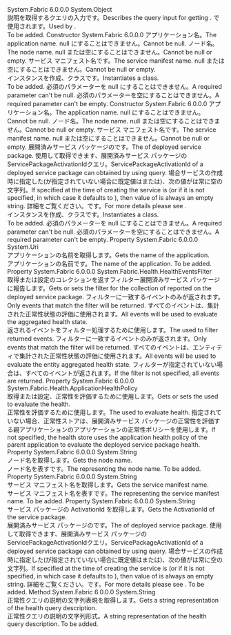 <Type Name="DeployedServicePackageHealthQueryDescription" FullName="System.Fabric.Description.DeployedServicePackageHealthQueryDescription">
  <TypeSignature Language="C#" Value="public sealed class DeployedServicePackageHealthQueryDescription" />
  <TypeSignature Language="ILAsm" Value=".class public auto ansi sealed beforefieldinit DeployedServicePackageHealthQueryDescription extends System.Object" />
  <TypeSignature Language="DocId" Value="T:System.Fabric.Description.DeployedServicePackageHealthQueryDescription" />
  <TypeSignature Language="VB.NET" Value="Public NotInheritable Class DeployedServicePackageHealthQueryDescription" />
  <TypeSignature Language="F#" Value="type DeployedServicePackageHealthQueryDescription = class" />
  <AssemblyInfo>
    <AssemblyName>System.Fabric</AssemblyName>
    <AssemblyVersion>6.0.0.0</AssemblyVersion>
  </AssemblyInfo>
  <Base>
    <BaseTypeName>System.Object</BaseTypeName>
  </Base>
  <Interfaces />
  <Docs>
    <summary>
      <para><span data-ttu-id="5533a-101">説明を取得するクエリの入力<see cref="T:System.Fabric.Health.DeployedServicePackageHealth" />です。</span><span class="sxs-lookup"><span data-stu-id="5533a-101">Describes the query input for getting <see cref="T:System.Fabric.Health.DeployedServicePackageHealth" />.</span></span> <span data-ttu-id="5533a-102"><see cref="M:System.Fabric.FabricClient.HealthClient.GetDeployedServicePackageHealthAsync(System.Fabric.Description.DeployedServicePackageHealthQueryDescription)" /> で使用されます。</span><span class="sxs-lookup"><span data-stu-id="5533a-102">Used by <see cref="M:System.Fabric.FabricClient.HealthClient.GetDeployedServicePackageHealthAsync(System.Fabric.Description.DeployedServicePackageHealthQueryDescription)" />.</span></span></para>
    </summary>
    <remarks>To be added.</remarks>
  </Docs>
  <Members>
    <Member MemberName=".ctor">
      <MemberSignature Language="C#" Value="public DeployedServicePackageHealthQueryDescription (Uri applicationName, string nodeName, string serviceManifestName);" />
      <MemberSignature Language="ILAsm" Value=".method public hidebysig specialname rtspecialname instance void .ctor(class System.Uri applicationName, string nodeName, string serviceManifestName) cil managed" />
      <MemberSignature Language="DocId" Value="M:System.Fabric.Description.DeployedServicePackageHealthQueryDescription.#ctor(System.Uri,System.String,System.String)" />
      <MemberSignature Language="VB.NET" Value="Public Sub New (applicationName As Uri, nodeName As String, serviceManifestName As String)" />
      <MemberSignature Language="F#" Value="new System.Fabric.Description.DeployedServicePackageHealthQueryDescription : Uri * string * string -&gt; System.Fabric.Description.DeployedServicePackageHealthQueryDescription" Usage="new System.Fabric.Description.DeployedServicePackageHealthQueryDescription (applicationName, nodeName, serviceManifestName)" />
      <MemberType>Constructor</MemberType>
      <AssemblyInfo>
        <AssemblyName>System.Fabric</AssemblyName>
        <AssemblyVersion>6.0.0.0</AssemblyVersion>
      </AssemblyInfo>
      <Parameters>
        <Parameter Name="applicationName" Type="System.Uri" />
        <Parameter Name="nodeName" Type="System.String" />
        <Parameter Name="serviceManifestName" Type="System.String" />
      </Parameters>
      <Docs>
        <param name="applicationName">
          <para><span data-ttu-id="5533a-103">アプリケーション名。</span><span class="sxs-lookup"><span data-stu-id="5533a-103">The application name.</span></span> <span data-ttu-id="5533a-104">null にすることはできません。</span><span class="sxs-lookup"><span data-stu-id="5533a-104">Cannot be null.</span></span></para>
        </param>
        <param name="nodeName">
          <para><span data-ttu-id="5533a-105">ノード名。</span><span class="sxs-lookup"><span data-stu-id="5533a-105">The node name.</span></span> <span data-ttu-id="5533a-106">null または空にすることはできません。</span><span class="sxs-lookup"><span data-stu-id="5533a-106">Cannot be null or empty.</span></span></para>
        </param>
        <param name="serviceManifestName">
          <para><span data-ttu-id="5533a-107">サービス マニフェスト名です。</span><span class="sxs-lookup"><span data-stu-id="5533a-107">The service manifest name.</span></span> <span data-ttu-id="5533a-108">null または空にすることはできません。</span><span class="sxs-lookup"><span data-stu-id="5533a-108">Cannot be null or empty.</span></span></para>
        </param>
        <summary>
          <para><span data-ttu-id="5533a-109">インスタンスを作成、<see cref="T:System.Fabric.Description.DeployedServicePackageHealthQueryDescription" />クラスです。</span><span class="sxs-lookup"><span data-stu-id="5533a-109">Instantiates a <see cref="T:System.Fabric.Description.DeployedServicePackageHealthQueryDescription" /> class.</span></span></para>
        </summary>
        <remarks>To be added.</remarks>
        <exception cref="T:System.ArgumentNullException">
          <para><span data-ttu-id="5533a-110">必須のパラメーターを null にすることはできません。</span><span class="sxs-lookup"><span data-stu-id="5533a-110">A required parameter can't be null.</span></span></para>
        </exception>
        <exception cref="T:System.ArgumentException">
          <para><span data-ttu-id="5533a-111">必須のパラメーターを空にすることはできません。</span><span class="sxs-lookup"><span data-stu-id="5533a-111">A required parameter can't be empty.</span></span></para>
        </exception>
      </Docs>
    </Member>
    <Member MemberName=".ctor">
      <MemberSignature Language="C#" Value="public DeployedServicePackageHealthQueryDescription (Uri applicationName, string nodeName, string serviceManifestName, string servicePackageActivationId);" />
      <MemberSignature Language="ILAsm" Value=".method public hidebysig specialname rtspecialname instance void .ctor(class System.Uri applicationName, string nodeName, string serviceManifestName, string servicePackageActivationId) cil managed" />
      <MemberSignature Language="DocId" Value="M:System.Fabric.Description.DeployedServicePackageHealthQueryDescription.#ctor(System.Uri,System.String,System.String,System.String)" />
      <MemberSignature Language="VB.NET" Value="Public Sub New (applicationName As Uri, nodeName As String, serviceManifestName As String, servicePackageActivationId As String)" />
      <MemberSignature Language="F#" Value="new System.Fabric.Description.DeployedServicePackageHealthQueryDescription : Uri * string * string * string -&gt; System.Fabric.Description.DeployedServicePackageHealthQueryDescription" Usage="new System.Fabric.Description.DeployedServicePackageHealthQueryDescription (applicationName, nodeName, serviceManifestName, servicePackageActivationId)" />
      <MemberType>Constructor</MemberType>
      <AssemblyInfo>
        <AssemblyName>System.Fabric</AssemblyName>
        <AssemblyVersion>6.0.0.0</AssemblyVersion>
      </AssemblyInfo>
      <Parameters>
        <Parameter Name="applicationName" Type="System.Uri" />
        <Parameter Name="nodeName" Type="System.String" />
        <Parameter Name="serviceManifestName" Type="System.String" />
        <Parameter Name="servicePackageActivationId" Type="System.String" />
      </Parameters>
      <Docs>
        <param name="applicationName">
          <para><span data-ttu-id="5533a-112">アプリケーション名。</span><span class="sxs-lookup"><span data-stu-id="5533a-112">The application name.</span></span> <span data-ttu-id="5533a-113">null にすることはできません。</span><span class="sxs-lookup"><span data-stu-id="5533a-113">Cannot be null.</span></span></para>
        </param>
        <param name="nodeName">
          <para><span data-ttu-id="5533a-114">ノード名。</span><span class="sxs-lookup"><span data-stu-id="5533a-114">The node name.</span></span> <span data-ttu-id="5533a-115">null または空にすることはできません。</span><span class="sxs-lookup"><span data-stu-id="5533a-115">Cannot be null or empty.</span></span></para>
        </param>
        <param name="serviceManifestName">
          <para><span data-ttu-id="5533a-116">サービス マニフェスト名です。</span><span class="sxs-lookup"><span data-stu-id="5533a-116">The service manifest name.</span></span> <span data-ttu-id="5533a-117">null または空にすることはできません。</span><span class="sxs-lookup"><span data-stu-id="5533a-117">Cannot be null or empty.</span></span></para>
        </param>
        <param name="servicePackageActivationId">
          <para>
            <span data-ttu-id="5533a-118"><see cref="P:System.Fabric.Query.DeployedServicePackage.ServicePackageActivationId" />展開済みサービス パッケージのです。</span><span class="sxs-lookup"><span data-stu-id="5533a-118">The <see cref="P:System.Fabric.Query.DeployedServicePackage.ServicePackageActivationId" /> of deployed service package.</span></span>
            <span data-ttu-id="5533a-119">使用して取得できます、展開済みサービス パッケージの ServicePackageActivationId<see cref="M:System.Fabric.FabricClient.QueryClient.GetDeployedServicePackageListAsync(System.String,System.Uri)" />クエリ。</span><span class="sxs-lookup"><span data-stu-id="5533a-119">ServicePackageActivationId of a deployed service package can obtained by using <see cref="M:System.Fabric.FabricClient.QueryClient.GetDeployedServicePackageListAsync(System.String,System.Uri)" /> query.</span></span> 
            </para>
          <para>
            <span data-ttu-id="5533a-120">場合<see cref="T:System.Fabric.Description.ServicePackageActivationMode" />サービスの作成時に指定した<see cref="F:System.Fabric.Description.ServicePackageActivationMode.SharedProcess" />(が指定されていない場合に既定値はまたは<see cref="F:System.Fabric.Description.ServicePackageActivationMode.SharedProcess" />)、次の値が<see cref="P:System.Fabric.Query.DeployedServicePackage.ServicePackageActivationId" />は常に空の文字列。</span><span class="sxs-lookup"><span data-stu-id="5533a-120">If <see cref="T:System.Fabric.Description.ServicePackageActivationMode" /> specified at the time of creating the service is <see cref="F:System.Fabric.Description.ServicePackageActivationMode.SharedProcess" /> (or if it is not specified, in which case it defaults to <see cref="F:System.Fabric.Description.ServicePackageActivationMode.SharedProcess" />), then value of <see cref="P:System.Fabric.Query.DeployedServicePackage.ServicePackageActivationId" /> is always an empty string.</span></span>
            <span data-ttu-id="5533a-121">詳細をご覧ください。<see cref="T:System.Fabric.Description.ServicePackageActivationMode" />です。</span><span class="sxs-lookup"><span data-stu-id="5533a-121">For more details please see <see cref="T:System.Fabric.Description.ServicePackageActivationMode" />.</span></span>
            </para>
        </param>
        <summary>
          <para><span data-ttu-id="5533a-122">インスタンスを作成、<see cref="T:System.Fabric.Description.DeployedServicePackageHealthQueryDescription" />クラスです。</span><span class="sxs-lookup"><span data-stu-id="5533a-122">Instantiates a <see cref="T:System.Fabric.Description.DeployedServicePackageHealthQueryDescription" /> class.</span></span></para>
        </summary>
        <remarks>To be added.</remarks>
        <exception cref="T:System.ArgumentNullException">
          <para><span data-ttu-id="5533a-123">必須のパラメーターを null にすることはできません。</span><span class="sxs-lookup"><span data-stu-id="5533a-123">A required parameter can't be null.</span></span></para>
        </exception>
        <exception cref="T:System.ArgumentException">
          <para><span data-ttu-id="5533a-124">必須のパラメーターを空にすることはできません。</span><span class="sxs-lookup"><span data-stu-id="5533a-124">A required parameter can't be empty.</span></span></para>
        </exception>
      </Docs>
    </Member>
    <Member MemberName="ApplicationName">
      <MemberSignature Language="C#" Value="public Uri ApplicationName { get; }" />
      <MemberSignature Language="ILAsm" Value=".property instance class System.Uri ApplicationName" />
      <MemberSignature Language="DocId" Value="P:System.Fabric.Description.DeployedServicePackageHealthQueryDescription.ApplicationName" />
      <MemberSignature Language="VB.NET" Value="Public ReadOnly Property ApplicationName As Uri" />
      <MemberSignature Language="F#" Value="member this.ApplicationName : Uri" Usage="System.Fabric.Description.DeployedServicePackageHealthQueryDescription.ApplicationName" />
      <MemberType>Property</MemberType>
      <AssemblyInfo>
        <AssemblyName>System.Fabric</AssemblyName>
        <AssemblyVersion>6.0.0.0</AssemblyVersion>
      </AssemblyInfo>
      <ReturnValue>
        <ReturnType>System.Uri</ReturnType>
      </ReturnValue>
      <Docs>
        <summary>
          <para><span data-ttu-id="5533a-125">アプリケーションの名前を取得します。</span><span class="sxs-lookup"><span data-stu-id="5533a-125">Gets the name of the application.</span></span></para>
        </summary>
        <value>
          <para><span data-ttu-id="5533a-126">アプリケーションの名前です。</span><span class="sxs-lookup"><span data-stu-id="5533a-126">The name of the application.</span></span></para>
        </value>
        <remarks>To be added.</remarks>
      </Docs>
    </Member>
    <Member MemberName="EventsFilter">
      <MemberSignature Language="C#" Value="public System.Fabric.Health.HealthEventsFilter EventsFilter { get; set; }" />
      <MemberSignature Language="ILAsm" Value=".property instance class System.Fabric.Health.HealthEventsFilter EventsFilter" />
      <MemberSignature Language="DocId" Value="P:System.Fabric.Description.DeployedServicePackageHealthQueryDescription.EventsFilter" />
      <MemberSignature Language="VB.NET" Value="Public Property EventsFilter As HealthEventsFilter" />
      <MemberSignature Language="F#" Value="member this.EventsFilter : System.Fabric.Health.HealthEventsFilter with get, set" Usage="System.Fabric.Description.DeployedServicePackageHealthQueryDescription.EventsFilter" />
      <MemberType>Property</MemberType>
      <AssemblyInfo>
        <AssemblyName>System.Fabric</AssemblyName>
        <AssemblyVersion>6.0.0.0</AssemblyVersion>
      </AssemblyInfo>
      <ReturnValue>
        <ReturnType>System.Fabric.Health.HealthEventsFilter</ReturnType>
      </ReturnValue>
      <Docs>
        <summary>
          <para><span data-ttu-id="5533a-127">取得または設定のコレクションを返すフィルター<see cref="T:System.Fabric.Health.HealthEvent" />展開済みサービス パッケージに報告します。</span><span class="sxs-lookup"><span data-stu-id="5533a-127">Gets or sets the filter for the collection of <see cref="T:System.Fabric.Health.HealthEvent" /> reported on the deployed service package.</span></span> <span data-ttu-id="5533a-128">フィルターに一致するイベントのみが返されます。</span><span class="sxs-lookup"><span data-stu-id="5533a-128">Only events that match the filter will be returned.</span></span> <span data-ttu-id="5533a-129">すべてのイベントは、集計された正常性状態の評価に使用されます。</span><span class="sxs-lookup"><span data-stu-id="5533a-129">All events will be used to evaluate the aggregated health state.</span></span></para>
        </summary>
        <value>
          <para><span data-ttu-id="5533a-130"><see cref="T:System.Fabric.Health.HealthEventsFilter" />返されるイベントをフィルター処理するために使用します。</span><span class="sxs-lookup"><span data-stu-id="5533a-130">The <see cref="T:System.Fabric.Health.HealthEventsFilter" /> used to filter returned events.</span></span></para>
        </value>
        <remarks>
          <para> <span data-ttu-id="5533a-131">フィルターに一致するイベントのみが返されます。</span><span class="sxs-lookup"><span data-stu-id="5533a-131">Only events that match the filter will be returned.</span></span> <span data-ttu-id="5533a-132">すべてのイベントは、エンティティで集計された正常性状態の評価に使用されます。</span><span class="sxs-lookup"><span data-stu-id="5533a-132">All events will be used to evaluate the entity aggregated health state.</span></span>
            <span data-ttu-id="5533a-133">フィルターが指定されていない場合は、すべてのイベントが返されます。</span><span class="sxs-lookup"><span data-stu-id="5533a-133">If the filter is not specified, all events are returned.</span></span></para>
        </remarks>
      </Docs>
    </Member>
    <Member MemberName="HealthPolicy">
      <MemberSignature Language="C#" Value="public System.Fabric.Health.ApplicationHealthPolicy HealthPolicy { get; set; }" />
      <MemberSignature Language="ILAsm" Value=".property instance class System.Fabric.Health.ApplicationHealthPolicy HealthPolicy" />
      <MemberSignature Language="DocId" Value="P:System.Fabric.Description.DeployedServicePackageHealthQueryDescription.HealthPolicy" />
      <MemberSignature Language="VB.NET" Value="Public Property HealthPolicy As ApplicationHealthPolicy" />
      <MemberSignature Language="F#" Value="member this.HealthPolicy : System.Fabric.Health.ApplicationHealthPolicy with get, set" Usage="System.Fabric.Description.DeployedServicePackageHealthQueryDescription.HealthPolicy" />
      <MemberType>Property</MemberType>
      <AssemblyInfo>
        <AssemblyName>System.Fabric</AssemblyName>
        <AssemblyVersion>6.0.0.0</AssemblyVersion>
      </AssemblyInfo>
      <ReturnValue>
        <ReturnType>System.Fabric.Health.ApplicationHealthPolicy</ReturnType>
      </ReturnValue>
      <Docs>
        <summary>
          <para><span data-ttu-id="5533a-134">取得または設定、<see cref="T:System.Fabric.Health.ApplicationHealthPolicy" />正常性を評価するために使用します。</span><span class="sxs-lookup"><span data-stu-id="5533a-134">Gets or sets the <see cref="T:System.Fabric.Health.ApplicationHealthPolicy" /> used to evaluate the health.</span></span></para>
        </summary>
        <value>
          <para><span data-ttu-id="5533a-135"><see cref="T:System.Fabric.Health.ApplicationHealthPolicy" />正常性を評価するために使用します。</span><span class="sxs-lookup"><span data-stu-id="5533a-135">The <see cref="T:System.Fabric.Health.ApplicationHealthPolicy" /> used to evaluate health.</span></span></para>
        </value>
        <remarks><span data-ttu-id="5533a-136">指定されていない場合、正常性ストアは、展開済みサービス パッケージの正常性を評価する親アプリケーションのアプリケーションの正常性ポリシーを使用します。</span><span class="sxs-lookup"><span data-stu-id="5533a-136">If not specified, the health store uses the application health policy of the parent application to evaluate the deployed service package health.</span></span></remarks>
      </Docs>
    </Member>
    <Member MemberName="NodeName">
      <MemberSignature Language="C#" Value="public string NodeName { get; }" />
      <MemberSignature Language="ILAsm" Value=".property instance string NodeName" />
      <MemberSignature Language="DocId" Value="P:System.Fabric.Description.DeployedServicePackageHealthQueryDescription.NodeName" />
      <MemberSignature Language="VB.NET" Value="Public ReadOnly Property NodeName As String" />
      <MemberSignature Language="F#" Value="member this.NodeName : string" Usage="System.Fabric.Description.DeployedServicePackageHealthQueryDescription.NodeName" />
      <MemberType>Property</MemberType>
      <AssemblyInfo>
        <AssemblyName>System.Fabric</AssemblyName>
        <AssemblyVersion>6.0.0.0</AssemblyVersion>
      </AssemblyInfo>
      <ReturnValue>
        <ReturnType>System.String</ReturnType>
      </ReturnValue>
      <Docs>
        <summary>
          <para><span data-ttu-id="5533a-137">ノード名を取得します。</span><span class="sxs-lookup"><span data-stu-id="5533a-137">Gets the node name.</span></span></para>
        </summary>
        <value>
          <para><span data-ttu-id="5533a-138"><see cref="T:System.String" />ノード名を表すです。</span><span class="sxs-lookup"><span data-stu-id="5533a-138">The <see cref="T:System.String" /> representing the node name.</span></span></para>
        </value>
        <remarks>To be added.</remarks>
      </Docs>
    </Member>
    <Member MemberName="ServiceManifestName">
      <MemberSignature Language="C#" Value="public string ServiceManifestName { get; }" />
      <MemberSignature Language="ILAsm" Value=".property instance string ServiceManifestName" />
      <MemberSignature Language="DocId" Value="P:System.Fabric.Description.DeployedServicePackageHealthQueryDescription.ServiceManifestName" />
      <MemberSignature Language="VB.NET" Value="Public ReadOnly Property ServiceManifestName As String" />
      <MemberSignature Language="F#" Value="member this.ServiceManifestName : string" Usage="System.Fabric.Description.DeployedServicePackageHealthQueryDescription.ServiceManifestName" />
      <MemberType>Property</MemberType>
      <AssemblyInfo>
        <AssemblyName>System.Fabric</AssemblyName>
        <AssemblyVersion>6.0.0.0</AssemblyVersion>
      </AssemblyInfo>
      <ReturnValue>
        <ReturnType>System.String</ReturnType>
      </ReturnValue>
      <Docs>
        <summary>
          <para><span data-ttu-id="5533a-139">サービス マニフェスト名を取得します。</span><span class="sxs-lookup"><span data-stu-id="5533a-139">Gets the service manifest name.</span></span></para>
        </summary>
        <value>
          <para><span data-ttu-id="5533a-140"><see cref="T:System.String" />サービス マニフェスト名を表すです。</span><span class="sxs-lookup"><span data-stu-id="5533a-140">The <see cref="T:System.String" /> representing the service manifest name.</span></span></para>
        </value>
        <remarks>To be added.</remarks>
      </Docs>
    </Member>
    <Member MemberName="ServicePackageActivationId">
      <MemberSignature Language="C#" Value="public string ServicePackageActivationId { get; }" />
      <MemberSignature Language="ILAsm" Value=".property instance string ServicePackageActivationId" />
      <MemberSignature Language="DocId" Value="P:System.Fabric.Description.DeployedServicePackageHealthQueryDescription.ServicePackageActivationId" />
      <MemberSignature Language="VB.NET" Value="Public ReadOnly Property ServicePackageActivationId As String" />
      <MemberSignature Language="F#" Value="member this.ServicePackageActivationId : string" Usage="System.Fabric.Description.DeployedServicePackageHealthQueryDescription.ServicePackageActivationId" />
      <MemberType>Property</MemberType>
      <AssemblyInfo>
        <AssemblyName>System.Fabric</AssemblyName>
        <AssemblyVersion>6.0.0.0</AssemblyVersion>
      </AssemblyInfo>
      <ReturnValue>
        <ReturnType>System.String</ReturnType>
      </ReturnValue>
      <Docs>
        <summary>
            <span data-ttu-id="5533a-141">サービス パッケージの ActivationId を取得します。</span><span class="sxs-lookup"><span data-stu-id="5533a-141">Gets the ActivationId of the service package.</span></span>
            </summary>
        <value>
          <para>
            <span data-ttu-id="5533a-142"><see cref="P:System.Fabric.Query.DeployedServicePackage.ServicePackageActivationId" />展開済みサービス パッケージのです。</span><span class="sxs-lookup"><span data-stu-id="5533a-142">The <see cref="P:System.Fabric.Query.DeployedServicePackage.ServicePackageActivationId" /> of deployed service package.</span></span> <span data-ttu-id="5533a-143">使用して取得できます、展開済みサービス パッケージの ServicePackageActivationId<see cref="M:System.Fabric.FabricClient.QueryClient.GetDeployedServicePackageListAsync(System.String,System.Uri)" />クエリ。</span><span class="sxs-lookup"><span data-stu-id="5533a-143">ServicePackageActivationId of a deployed service package can obtained by using <see cref="M:System.Fabric.FabricClient.QueryClient.GetDeployedServicePackageListAsync(System.String,System.Uri)" /> query.</span></span> 
            </para>
          <para>
            <span data-ttu-id="5533a-144">場合<see cref="T:System.Fabric.Description.ServicePackageActivationMode" />サービスの作成時に指定した<see cref="F:System.Fabric.Description.ServicePackageActivationMode.SharedProcess" />(が指定されていない場合に既定値はまたは<see cref="F:System.Fabric.Description.ServicePackageActivationMode.SharedProcess" />)、次の値が<see cref="P:System.Fabric.Query.DeployedServicePackage.ServicePackageActivationId" />は常に空の文字列。</span><span class="sxs-lookup"><span data-stu-id="5533a-144">If <see cref="T:System.Fabric.Description.ServicePackageActivationMode" /> specified at the time of creating the service is <see cref="F:System.Fabric.Description.ServicePackageActivationMode.SharedProcess" /> (or if it is not specified, in which case it defaults to <see cref="F:System.Fabric.Description.ServicePackageActivationMode.SharedProcess" />), then value of <see cref="P:System.Fabric.Query.DeployedServicePackage.ServicePackageActivationId" /> is always an empty string.</span></span>
            <span data-ttu-id="5533a-145">詳細をご覧ください。<see cref="T:System.Fabric.Description.ServicePackageActivationMode" />です。</span><span class="sxs-lookup"><span data-stu-id="5533a-145">For more details please see <see cref="T:System.Fabric.Description.ServicePackageActivationMode" />.</span></span> 
            </para>
        </value>
        <remarks>To be added.</remarks>
      </Docs>
    </Member>
    <Member MemberName="ToString">
      <MemberSignature Language="C#" Value="public override string ToString ();" />
      <MemberSignature Language="ILAsm" Value=".method public hidebysig virtual instance string ToString() cil managed" />
      <MemberSignature Language="DocId" Value="M:System.Fabric.Description.DeployedServicePackageHealthQueryDescription.ToString" />
      <MemberSignature Language="VB.NET" Value="Public Overrides Function ToString () As String" />
      <MemberSignature Language="F#" Value="override this.ToString : unit -&gt; string" Usage="deployedServicePackageHealthQueryDescription.ToString " />
      <MemberType>Method</MemberType>
      <AssemblyInfo>
        <AssemblyName>System.Fabric</AssemblyName>
        <AssemblyVersion>6.0.0.0</AssemblyVersion>
      </AssemblyInfo>
      <ReturnValue>
        <ReturnType>System.String</ReturnType>
      </ReturnValue>
      <Parameters />
      <Docs>
        <summary>
            <span data-ttu-id="5533a-146">正常性クエリの説明の文字列表現を取得します。</span><span class="sxs-lookup"><span data-stu-id="5533a-146">Gets a string representation of the health query description.</span></span>
            </summary>
        <returns><span data-ttu-id="5533a-147">正常性クエリの説明の文字列形式。</span><span class="sxs-lookup"><span data-stu-id="5533a-147">A string representation of the health query description.</span></span></returns>
        <remarks>To be added.</remarks>
      </Docs>
    </Member>
  </Members>
</Type>